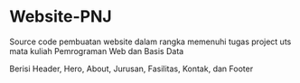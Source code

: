# Website-PNJ
Source code pembuatan website dalam rangka memenuhi tugas project uts mata kuliah Pemrograman Web dan Basis Data

Berisi Header, Hero, About, Jurusan, Fasilitas, Kontak, dan Footer
